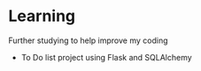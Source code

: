 # Learning
Further studying to help improve my coding

- To Do list project using Flask and SQLAlchemy
